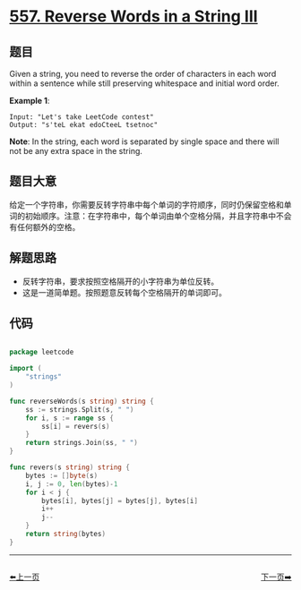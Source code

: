 # [557. Reverse Words in a String III](https://leetcode.com/problems/reverse-words-in-a-string-iii/)


## 题目

Given a string, you need to reverse the order of characters in each word within a sentence while still preserving whitespace and initial word order.

**Example 1**:

    Input: "Let's take LeetCode contest"
    Output: "s'teL ekat edoCteeL tsetnoc"

**Note**: In the string, each word is separated by single space and there will not be any extra space in the string.


## 题目大意

给定一个字符串，你需要反转字符串中每个单词的字符顺序，同时仍保留空格和单词的初始顺序。注意：在字符串中，每个单词由单个空格分隔，并且字符串中不会有任何额外的空格。


## 解题思路


- 反转字符串，要求按照空格隔开的小字符串为单位反转。
- 这是一道简单题。按照题意反转每个空格隔开的单词即可。


## 代码

```go

package leetcode

import (
	"strings"
)

func reverseWords(s string) string {
	ss := strings.Split(s, " ")
	for i, s := range ss {
		ss[i] = revers(s)
	}
	return strings.Join(ss, " ")
}

func revers(s string) string {
	bytes := []byte(s)
	i, j := 0, len(bytes)-1
	for i < j {
		bytes[i], bytes[j] = bytes[j], bytes[i]
		i++
		j--
	}
	return string(bytes)
}

```


----------------------------------------------
<div style="display: flex;justify-content: space-between;align-items: center;">
<p><a href="https://books.halfrost.com/leetcode/ChapterFour/0500~0599/0554.Brick-Wall/">⬅️上一页</a></p>
<p><a href="https://books.halfrost.com/leetcode/ChapterFour/0500~0599/0559.Maximum-Depth-of-N-ary-Tree/">下一页➡️</a></p>
</div>

